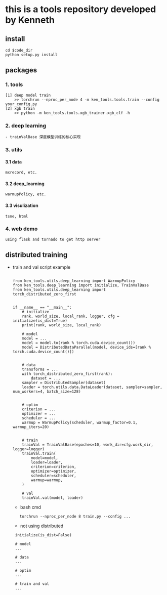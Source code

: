 # this is a tools repository developed by Kenneth
## install
    cd $code_dir
    python setup.py install
## packages
### 1. tools
    [1] deep model train
        >> torchrun --nproc_per_node 4 -m ken_tools.tools.train --config your_config.py
    [2] xgb train
        >> python -m ken_tools.tools.xgb_trainer.xgb_clf -h
    
### 2. deep learning
    - trainValBase 深度模型训练的核心实现
 
### 3. utils
#### 3.1 data
    mxrecord, etc.
#### 3.2 deep_learning
    warmupPolicy, etc.
#### 3.3 visulization 
    tsne, html
    
### 4. web demo
    using flask and tornado to get http server
    
## distributed training 
 - train and val script example
 
    ```
    
    from ken_tools.utils.deep_learning import WarmupPolicy
    from ken_tools.deep_learning import initialize, TrainValBase
    from ken_tools.utils.deep_learning import torch_distributed_zero_first


    if __name__ == "__main__":
        # initialize
        rank, world_size, local_rank, logger, cfg = initialize(is_dist=True)
        print(rank, world_size, local_rank)

        # model
        model = ...
        model = model.to(rank % torch.cuda.device_count())
        model = DistributedDataParallel(model, device_ids=[rank % torch.cuda.device_count()])


        # data
        transforms = ...
        with torch_distributed_zero_first(rank):
            dataset = ...
        sampler = DistributedSampler(dataset)
        loader = torch.utils.data.DataLoader(dataset, sampler=sampler, num_workers=4, batch_size=128)


        # optim
        criterion = ...
        optimizer = ...
        scheduler = ...
        warmup = WarmupPolicy(scheduler, warmup_factor=0.1, warmup_iters=20)


        # train
        trainVal = TrainValBase(epoches=10, work_dir=cfg.work_dir, logger=logger)
        trainVal.train(
            model=model,
            loader=loader,
            criterion=criterion,
            optimizer=optimizer,
            scheduler=scheduler,
            warmup=warmup,
        )

        # val
        trainVal.val(model, loader)
   ```
      
   - bash cmd
        
    ```
       torchrun --nproc_per_node 8 train.py --config ...
    ```
   
   - not using distributed
   ```
    initialize(is_dist=False)
   
    # model
    ...
   
    # data
    ...
   
    # optim
    ...
   
    # train and val
    ...
    ```
        


